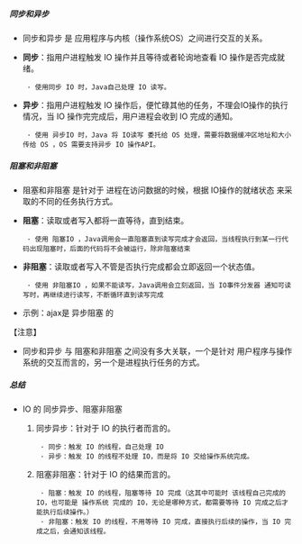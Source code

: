 ##### 同步和异步

+ 同步和异步 是 应用程序与内核（操作系统OS）之间进行交互的关系。

+ **同步**：指用户进程触发 IO 操作并且等待或者轮询地查看 IO 操作是否完成就绪。

  ```
   · 使用同步 IO 时，Java自己处理 IO 读写。
  ```

+ **异步**：指用户进程触发 IO 操作后，便忙碌其他的任务，不理会IO操作的执行情况，当 IO 操作完完成后，用户进程会收到 IO 完成的通知。

  ```
   · 使用 异步IO 时，Java 将 IO读写 委托给 OS 处理，需要将数据缓冲区地址和大小传给 OS ，OS 需要支持异步 IO 操作API。
  ```

##### 阻塞和非阻塞

+ 阻塞和非阻塞 是针对于 进程在访问数据的时候，根据 IO操作的就绪状态 来采取的不同的任务执行方式。

+ **阻塞**：读取或者写入都将一直等待，直到结束。

  ```
   · 使用 阻塞IO ，Java调用会一直阻塞直到读写完成才会返回，当线程执行到某一行代码出现阻塞时，后面的代码将不会被运行，除非阻塞结束
  ```

+ **非阻塞**：读取或者写入不管是否执行完成都会立即返回一个状态值。

  ```
   · 使用 非阻塞IO ，如果不能读写，Java调用会立刻返回，当 IO事件分发器 通知可读写时，再继续进行读写，不断循环直到读写完成
  ```

+ 示例：ajax是 异步阻塞 的

【注意】

+ 同步和异步 与 阻塞和非阻塞 之间没有多大关联，一个是针对 用户程序与操作系统的交互而言的，另一个是进程执行任务的方式。

##### 总结

+ IO 的 同步异步、阻塞非阻塞

  1. 同步异步：针对于 IO 的执行者而言的。

     ```
      · 同步：触发 IO 的线程，自己处理 IO
      · 异步：触发 IO 的线程不处理 IO，而是将 IO 交给操作系统完成。
     ```

  2. 阻塞非阻塞：针对于 IO 的结果而言的。

     ```
      · 阻塞：触发 IO 的线程，阻塞等待 IO 完成（这其中可能时 该线程自己完成的IO，也可能是 操作系统 完成的 IO，无论是哪种方式，都需要等待 IO 完成之后才能执行后续操作。）
      · 非阻塞：触发 IO 的线程，不用等待 IO 完成，直接执行后续的操作，当 IO 完成之后，会通知该线程。
     ```

     

  
